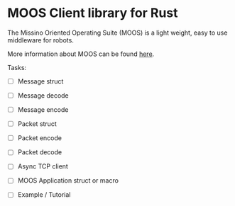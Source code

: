 # MOOS Client library for Rust

The Missino Oriented Operating Suite (MOOS) is a light weight, easy to use 
middleware for robots. 

More information about MOOS can be found 
[here](https://sites.google.com/site/moossoftware/). 

Tasks: 
- [ ] Message struct
- [ ] Message decode
- [ ] Message encode
- [ ] Packet struct
- [ ] Packet encode
- [ ] Packet decode
- [ ] Async TCP client
- [ ] MOOS Application struct or macro
- [ ] Example / Tutorial


